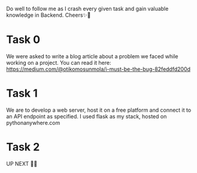 Do well to follow me as I crash every given task and gain valuable knowledge in Backend.
Cheers✨🎉

# Task 0
We were asked to write a blog article about a problem we faced while working on a project.
You can read it here: https://medium.com/@otikomosunmola/i-must-be-the-bug-82feddfd200d

# Task 1
We are to develop a web server, host it on a free platform and connect it to an API endpoint as specified.
I used flask as my stack, hosted on pythonanywhere.com

# Task 2
UP NEXT 🎈🎈

